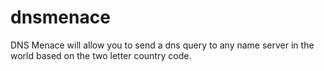 # dnsmenace
DNS Menace will allow you to send a dns query to any name server in the world based on the two letter country code.
